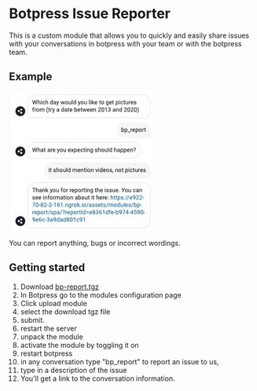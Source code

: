 # Botpress Issue Reporter

This is a custom module that allows you to quickly and easily share issues with your conversations in botpress with your team or with the botpress team. 

## Example 
![Botpress Custom Module Template](readme-banner.png)

You can report anything, bugs or incorrect wordings.

## Getting started
1. Download [bp-report.tgz](./bp-report.tgz)
2. In Botpress go to the modules configuration page
3. Click upload module
4. select the download tgz file
5. submit.
6. restart the server
7. unpack the module
8. activate the module by toggling it on
9. restart botpress
10. in any conversation type "bp_report" to report an issue to us,
11. type in a description of the issue
12. You'll get a link to the conversation information.